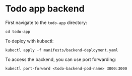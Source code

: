 # Todo app backend

First navigate to the `todo-app` directory:

```shell
cd todo-app
```

To deploy with kubectl:

```shell
kubectl apply -f manifests/backend-deployment.yaml
```

To access the backend, you can use port forwarding:

```shell
kubectl port-forward <todo-backend-pod-name> 3000:3000
```